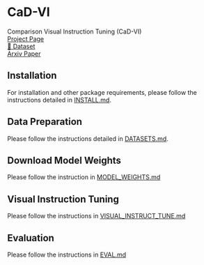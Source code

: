 # CaD-VI
Comparison Visual Instruction Tuning (CaD-VI)  
[Project Page](https://wlin-at.github.io/cad_vi)  
[🤗 Dataset](https://huggingface.co/datasets/wlin21at/CaD-Inst)  
[Arxiv Paper](https://arxiv.org/abs/2406.09240)

## Installation
For installation and other package requirements, please follow the instructions detailed in [INSTALL.md](docs/INSTALL.md).

## Data Preparation
Please follow the instructions detailed in [DATASETS.md](docs/DATASETS.md).

## Download Model Weights
Please follow the instruction in [MODEL_WEIGHTS.md](docs/MODEL_WEIGHTS.md)

## Visual Instruction Tuning
Please follow the instructions in [VISUAL_INSTRUCT_TUNE.md](docs/VISUAL_INSTRUCT_TUNE.md)

## Evaluation
Please follow the instructions in [EVAL.md](docs/EVAL.md)
